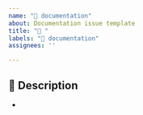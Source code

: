 ```yaml
---
name: "📝 documentation"
about: Documentation issue template
title: "📝 "
labels: "📝 documentation"
assignees: ''

---
```


## 📌 Description
-
